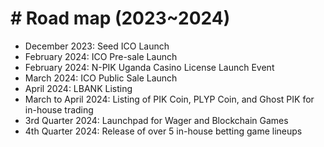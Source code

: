 # # Road map (2023\~2024)

* December 2023: Seed ICO Launch
* February 2024: ICO Pre-sale Launch
* February 2024: N-PIK Uganda Casino License Launch Event
* March 2024: ICO Public Sale Launch
* April 2024: LBANK Listing
* March to April 2024: Listing of PIK Coin, PLYP Coin, and Ghost PIK for in-house trading
* 3rd Quarter 2024: Launchpad for Wager and Blockchain Games
* 4th Quarter 2024: Release of over 5 in-house betting game lineups
